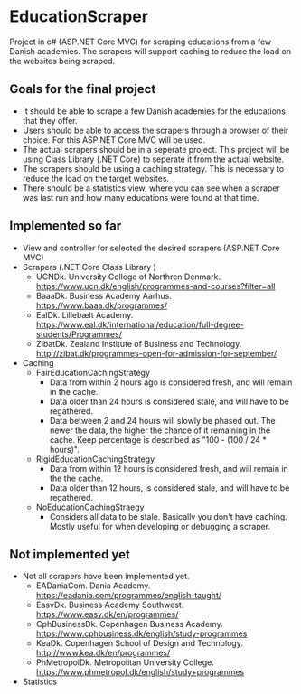 # EducationScraper
Project in c# (ASP.NET Core MVC) for scraping educations from a few Danish academies. The scrapers will support caching to reduce the load on the websites being scraped.

## Goals for the final project
* It should be able to scrape a few Danish academies for the educations that they offer.
* Users should be able to access the scrapers through a browser of their choice. For this ASP.NET Core MVC will be used.
* The actual scrapers should be in a seperate project. This project will be using Class Library (.NET Core) to seperate it from the actual website.
* The scrapers should be using a caching strategy. This is necessary to reduce the load on the target websites.
* There should be a statistics view, where you can see when a scraper was last run and how many educations were found at that time.

## Implemented so far
* View and controller for selected the desired scrapers (ASP.NET Core MVC)
* Scrapers (.NET Core Class Library )
  * UCNDk. University College of Northren Denmark. https://www.ucn.dk/english/programmes-and-courses?filter=all
  * BaaaDk. Business Academy Aarhus. https://www.baaa.dk/programmes/
  * EalDk. Lillebælt Academy. https://www.eal.dk/international/education/full-degree-students/Programmes/
  * ZibatDk. Zealand Institute of Business and Technology. http://zibat.dk/programmes-open-for-admission-for-september/
* Caching
  * FairEducationCachingStrategy
    * Data from within 2 hours ago is considered fresh, and will remain in the cache.
    * Data older than 24 hours is considered stale, and will have to be regathered.
    * Data between 2 and 24 hours will slowly be phased out. The newer the data, the higher the chance of it remaining in the cache. Keep percentage is described as "100 - (100 / 24 * hours)".
  * RigidEducationCachingStrategy
    * Data from within 12 hours is considered fresh, and will remain in the the cache.
    * Data older than 12 hours, is considered stale, and will have to be regathered.
  * NoEducationCachingStraegy
    * Considers all data to be stale. Basically you don't have caching. Mostly useful for when developing or debugging a scraper.

## Not implemented yet
* Not all scrapers have been implemented yet.
  * EADaniaCom. Dania Academy. https://eadania.com/programmes/english-taught/
  * EasvDk. Business Academy Southwest. https://www.easv.dk/en/programmes/
  * CphBusinessDk. Copenhagen Business Academy. https://www.cphbusiness.dk/english/study-programmes
  * KeaDk. Copenhagen School of Design and Technology. http://www.kea.dk/en/programmes/
  * PhMetropolDk. Metropolitan University College. https://www.phmetropol.dk/english/study+programmes
* Statistics